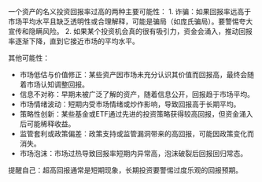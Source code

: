 一个资产的名义投资回报率过高的两种主要可能性：
	1. 诈骗：如果回报率远高于市场平均水平且缺乏透明性或合理解释，可能是骗局（如庞氏骗局）。要警惕夸大宣传和隐瞒风险。
	2. 如果某个投资机会真的很有吸引力，资金会涌入，推动回报率逐渐下降，直到它接近市场的平均水平。

其他可能性：
- 市场低估与价值修正：某些资产因市场未充分认识其价值而回报高，最终会随着市场认知调整回报。
- 信息不对称：早期未被广泛了解的资产，随着信息公开，回报趋于市场平均。
- 市场情绪波动：短期内受市场情绪或炒作影响，导致回报高于长期平均。
- 策略性创新：某些基金或ETF通过先进的投资策略获得较高回报，但资金涌入后可能稀释收益。
- 监管套利或政策偏差：政策支持或监管漏洞带来的高回报，可能因政策变化而消失。
- 市场泡沫：市场过热导致回报率短期内异常高，泡沫破裂后回报回归常态。

提醒自己：超高回报通常是短期现象，长期投资要警惕过度乐观的回报预期。
